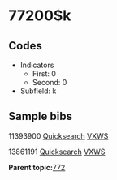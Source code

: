 # 77200$k

## Codes

-   Indicators
    -   First: 0
    -   Second: 0
-   Subfield: k

## Sample bibs

11393900 [Quicksearch](https://search.library.yale.edu/catalog/11393900) [VXWS](http://prodorbis.library.yale.edu:7014/vxws/GetHoldingsService?bibId=11393900)

13861191 [Quicksearch](https://search.library.yale.edu/catalog/13861191) [VXWS](http://prodorbis.library.yale.edu:7014/vxws/GetHoldingsService?bibId=13861191)

**Parent topic:**[772](../../tags/772/772.md)

